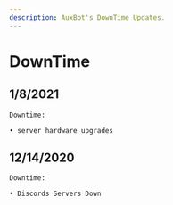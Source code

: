 ```yaml
---
description: AuxBot's DownTime Updates.
---
```


# DownTime

## 1/8/2021

```text
Downtime:

• server hardware upgrades
```

## 12/14/2020

```text
Downtime:

• Discords Servers Down
```